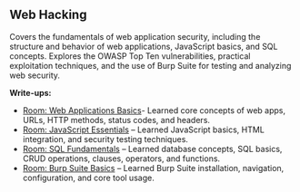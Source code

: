 ## Web Hacking
Covers the fundamentals of web application security, including the structure and behavior of web applications, JavaScript basics, and SQL concepts. Explores the OWASP Top Ten vulnerabilities, practical exploitation techniques, and the use of Burp Suite for testing and analyzing web security.

**Write-ups:**
- [Room: Web Applications Basics](Web_App.md)- Learned core concepts of web apps, URLs, HTTP methods, status codes, and headers.
- [Room: JavaScript Essentials](JS_Essent.md) – Learned JavaScript basics, HTML integration, and security testing techniques.
- [Room: SQL Fundamentals](SQL_Fund.md) – Learned database concepts, SQL basics, CRUD operations, clauses, operators, and functions.
- [Room: Burp Suite Basics](Burp_Suite.md) – Learned Burp Suite installation, navigation, configuration, and core tool usage.
